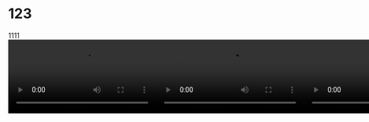 # 123



<div>1111</div>
<div style="display:flex;">
 <video autoPlay playsInline loop src="https://vjs.zencdn.net/v/oceans.mp4"></video>
 <video autoPlay playsInline loop src="https://vjs.zencdn.net/v/oceans.mp4"></video>
 <video autoPlay playsInline loop src="https://vjs.zencdn.net/v/oceans.mp4"></video>
</div>

